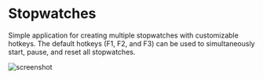 # Stopwatches
Simple application for creating multiple stopwatches with customizable hotkeys.
The default hotkeys (F1, F2, and F3) can be used to simultaneously start, pause, and reset all stopwatches.

![screenshot](https://github.com/user-attachments/assets/9e1f584e-0e6f-46ce-9da7-7ecb48de0602)
